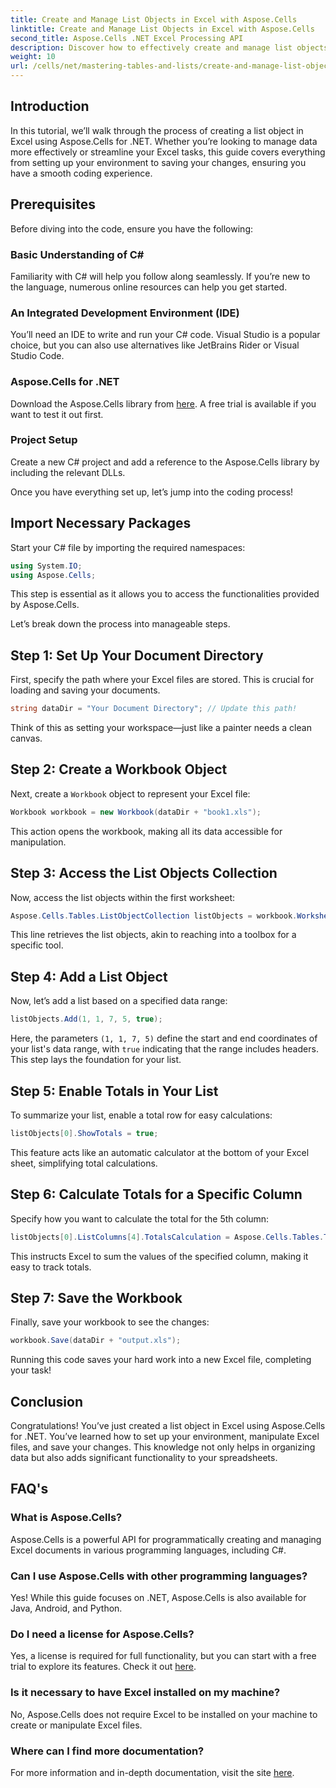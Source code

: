 ```yaml
---
title: Create and Manage List Objects in Excel with Aspose.Cells
linktitle: Create and Manage List Objects in Excel with Aspose.Cells
second_title: Aspose.Cells .NET Excel Processing API
description: Discover how to effectively create and manage list objects in Excel using Aspose.Cells for .NET. This comprehensive step-by-step guide walks you through the setup process.
weight: 10
url: /cells/net/mastering-tables-and-lists/create-and-manage-list-object/
---
```

## Introduction

In this tutorial, we’ll walk through the process of creating a list object in Excel using Aspose.Cells for .NET. Whether you’re looking to manage data more effectively or streamline your Excel tasks, this guide covers everything from setting up your environment to saving your changes, ensuring you have a smooth coding experience.

## Prerequisites

Before diving into the code, ensure you have the following:

### Basic Understanding of C#
Familiarity with C# will help you follow along seamlessly. If you’re new to the language, numerous online resources can help you get started.

### An Integrated Development Environment (IDE)
You’ll need an IDE to write and run your C# code. Visual Studio is a popular choice, but you can also use alternatives like JetBrains Rider or Visual Studio Code.

### Aspose.Cells for .NET
Download the Aspose.Cells library from [here](https://releases.aspose.com/cells/net/). A free trial is available if you want to test it out first.

### Project Setup
Create a new C# project and add a reference to the Aspose.Cells library by including the relevant DLLs.

Once you have everything set up, let’s jump into the coding process!

## Import Necessary Packages

Start your C# file by importing the required namespaces:

```csharp
using System.IO;
using Aspose.Cells;
```

This step is essential as it allows you to access the functionalities provided by Aspose.Cells.

Let’s break down the process into manageable steps.

## Step 1: Set Up Your Document Directory

First, specify the path where your Excel files are stored. This is crucial for loading and saving your documents.

```csharp
string dataDir = "Your Document Directory"; // Update this path!
```

Think of this as setting your workspace—just like a painter needs a clean canvas.

## Step 2: Create a Workbook Object

Next, create a `Workbook` object to represent your Excel file:

```csharp
Workbook workbook = new Workbook(dataDir + "book1.xls");
```

This action opens the workbook, making all its data accessible for manipulation.

## Step 3: Access the List Objects Collection

Now, access the list objects within the first worksheet:

```csharp
Aspose.Cells.Tables.ListObjectCollection listObjects = workbook.Worksheets[0].ListObjects;
```

This line retrieves the list objects, akin to reaching into a toolbox for a specific tool.

## Step 4: Add a List Object

Now, let’s add a list based on a specified data range:

```csharp
listObjects.Add(1, 1, 7, 5, true);
```

Here, the parameters `(1, 1, 7, 5)` define the start and end coordinates of your list's data range, with `true` indicating that the range includes headers. This step lays the foundation for your list.

## Step 5: Enable Totals in Your List

To summarize your list, enable a total row for easy calculations:

```csharp
listObjects[0].ShowTotals = true;
```

This feature acts like an automatic calculator at the bottom of your Excel sheet, simplifying total calculations.

## Step 6: Calculate Totals for a Specific Column

Specify how you want to calculate the total for the 5th column:

```csharp
listObjects[0].ListColumns[4].TotalsCalculation = Aspose.Cells.Tables.TotalsCalculation.Sum; 
```

This instructs Excel to sum the values of the specified column, making it easy to track totals.

## Step 7: Save the Workbook

Finally, save your workbook to see the changes:

```csharp
workbook.Save(dataDir + "output.xls");
```

Running this code saves your hard work into a new Excel file, completing your task!

## Conclusion

Congratulations! You’ve just created a list object in Excel using Aspose.Cells for .NET. You’ve learned how to set up your environment, manipulate Excel files, and save your changes. This knowledge not only helps in organizing data but also adds significant functionality to your spreadsheets.

## FAQ's

### What is Aspose.Cells?  
Aspose.Cells is a powerful API for programmatically creating and managing Excel documents in various programming languages, including C#.

### Can I use Aspose.Cells with other programming languages?  
Yes! While this guide focuses on .NET, Aspose.Cells is also available for Java, Android, and Python.

### Do I need a license for Aspose.Cells?  
Yes, a license is required for full functionality, but you can start with a free trial to explore its features. Check it out [here](https://releases.aspose.com/).

### Is it necessary to have Excel installed on my machine?  
No, Aspose.Cells does not require Excel to be installed on your machine to create or manipulate Excel files.

### Where can I find more documentation?  
For more information and in-depth documentation, visit the site [here](https://reference.aspose.com/cells/net/).
